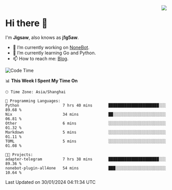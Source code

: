 <a href="#">
  <img align="right" src="https://github-readme-stats.vercel.app/api?username=j1g5awi&count_private=true&show_icons=true&title_color=80070B&text_color=B3B3B3&bg_color=212121&icon_color=80070B" />
</a>

# Hi there 👋

I'm **Jigsaw**, also knows as **j1g5aw**.

- 🔭 I’m currently working on [NoneBot](https://github.com/nonebot).
- 🌱 I’m currently learning Go and Python.
- 📫 How to reach me: [Blog](https://blog.maddestroyer.xyz/).

<!--START_SECTION:waka-->
![Code Time](http://img.shields.io/badge/Code%20Time-1%2C359%20hrs%2043%20mins-blue)

📊 **This Week I Spent My Time On** 

```text
🕑︎ Time Zone: Asia/Shanghai

💬 Programming Languages: 
Python                   7 hrs 40 mins       ██████████████████████░░░   89.68 % 
Nix                      34 mins             ██░░░░░░░░░░░░░░░░░░░░░░░   06.81 % 
Other                    6 mins              ░░░░░░░░░░░░░░░░░░░░░░░░░   01.32 % 
Markdown                 5 mins              ░░░░░░░░░░░░░░░░░░░░░░░░░   01.11 % 
TOML                     5 mins              ░░░░░░░░░░░░░░░░░░░░░░░░░   01.08 % 

🐱‍💻 Projects: 
adapter-telegram         7 hrs 38 mins       ██████████████████████░░░   89.36 % 
nonebot-plugin-all4one   54 mins             ███░░░░░░░░░░░░░░░░░░░░░░   10.64 % 
```


 Last Updated on 30/01/2024 04:11:34 UTC
<!--END_SECTION:waka-->
